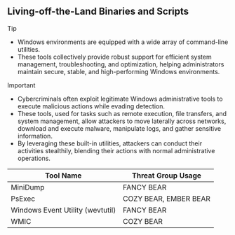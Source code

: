 ## Living-off-the-Land Binaries and Scripts

> [!TIP]
> - Windows environments are equipped with a wide array of command-line utilities.
> - These tools collectively provide robust support for efficient system management, troubleshooting, and optimization, helping administrators maintain secure, stable, and high-performing Windows environments. 

> [!IMPORTANT]
> - Cybercriminals often exploit legitimate Windows administrative tools to execute malicious actions while evading detection.
> - These tools, used for tasks such as remote execution, file transfers, and system management, allow attackers to move laterally across networks, download and execute malware, manipulate logs, and gather sensitive information.
> - By leveraging these built-in utilities, attackers can conduct their activities stealthily, blending their actions with normal administrative operations.

| Tool Name | Threat Group Usage |
|---|---|
| MiniDump | FANCY BEAR |
| PsExec | COZY BEAR, EMBER BEAR |
| Windows Event Utility (wevtutil) | FANCY BEAR |
| WMIC | COZY BEAR |
